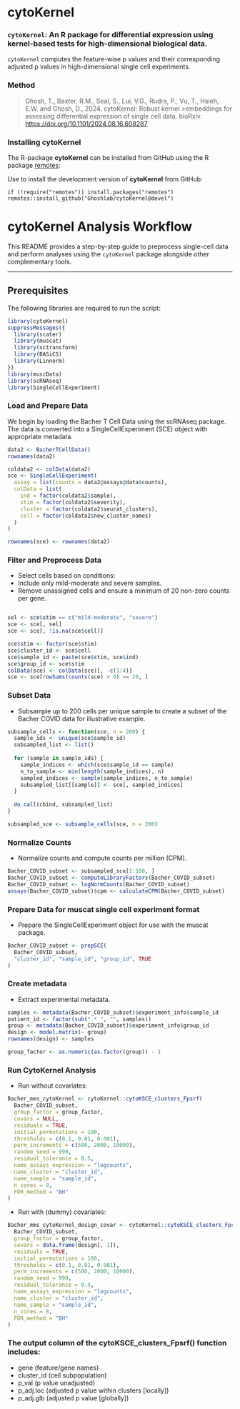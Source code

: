 cytoKernel
====

### `cytoKernel`: An R package for differential expression using kernel-based tests for high-dimensional biological data.

`cytoKernel` computes the 
feature-wise p values and their corresponding 
adjusted p values in high-dimensional single cell experiments.

### Method

>Ghosh, T., Baxter, R.M., Seal, S., Lui, V.G., Rudra, P., Vu, T., Hsieh, E.W. and Ghosh, D., 2024. cytoKernel: Robust kernel >embeddings for assessing differential expression of single cell data. bioRxiv.
> <https://doi.org/10.1101/2024.08.16.608287>


### Installing cytoKernel

The R-package **cytoKernel** can be installed from GitHub using the R package
[remotes](https://github.com/r-lib/remotes):

Use to install the development version of **cytoKernel** from GitHub:

    if (!require("remotes")) install.packages("remotes")
    remotes::install_github("Ghoshlab/cytoKernel@devel")
    
    
# cytoKernel Analysis Workflow

This README provides a step-by-step guide to preprocess single-cell data and perform analyses using the `cytoKernel` package alongside other complementary tools.

---

## Prerequisites

The following libraries are required to run the script:

```r
library(cytoKernel)
suppressMessages({
  library(scater)
  library(muscat)
  library(sctransform)
  library(BASiCS)
  library(Linnorm)
})
library(muscData)
library(scRNAseq)
library(SingleCellExperiment)
```

### Load and Prepare Data

We begin by loading the Bacher T Cell Data using the scRNAseq package. The data is converted into a SingleCellExperiment (SCE) object with appropriate metadata. 

```r
data2 <- BacherTCellData()
rownames(data2)

coldata2 <- colData(data2)
sce <- SingleCellExperiment(
  assay = list(counts = data2@assays@data$counts),
  colData = list(
    ind = factor(coldata2$sample),
    stim = factor(coldata2$severity),
    cluster = factor(coldata2$seurat_clusters),
    cell = factor(coldata2$new_cluster_names)
  )
)

rownames(sce) <- rownames(data2)
```

### Filter and Preprocess Data


- Select cells based on conditions:
- Include only mild-moderate and severe samples.
- Remove unassigned cells and ensure a minimum of 20 non-zero counts per gene.

```r

sel <- sce$stim == c("mild-moderate", "severe")
sce <- sce[, sel]
sce <- sce[, !is.na(sce$cell)]

sce$stim <- factor(sce$stim)
sce$cluster_id <- sce$cell
sce$sample_id <- paste(sce$stim, sce$ind)
sce$group_id <- sce$stim
colData(sce) <- colData(sce)[, -c(1:4)]
sce <- sce[rowSums(counts(sce) > 0) >= 20, ]
```

### Subset Data
- Subsample up to 200 cells per unique sample to create a subset of the Bacher COVID data for illustrative example.
```r
subsample_cells <- function(sce, n = 200) {
  sample_ids <- unique(sce$sample_id)
  subsampled_list <- list()
  
  for (sample in sample_ids) {
    sample_indices <- which(sce$sample_id == sample)
    n_to_sample <- min(length(sample_indices), n)
    sampled_indices <- sample(sample_indices, n_to_sample)
    subsampled_list[[sample]] <- sce[, sampled_indices]
  }
  
  do.call(cbind, subsampled_list)
}

subsampled_sce <- subsample_cells(sce, n = 200)
```

### Normalize Counts
- Normalize counts and compute counts per million (CPM).
```r
Bacher_COVID_subset <- subsampled_sce[1:100, ]
Bacher_COVID_subset <- computeLibraryFactors(Bacher_COVID_subset)
Bacher_COVID_subset <- logNormCounts(Bacher_COVID_subset)
assays(Bacher_COVID_subset)$cpm <- calculateCPM(Bacher_COVID_subset)
```

### Prepare Data for muscat single cell experiment format

- Prepare the SingleCellExperiment object for use with the muscat package.
```r
Bacher_COVID_subset <- prepSCE(
  Bacher_COVID_subset, 
  "cluster_id", "sample_id", "group_id", TRUE
)
```

### Create metadata
- Extract experimental metadata.
```r
samples <- metadata(Bacher_COVID_subset)$experiment_info$sample_id
patient_id <- factor(sub(".* ", "", samples))
group <- metadata(Bacher_COVID_subset)$experiment_info$group_id
design <- model.matrix(~ group)
rownames(design) <- samples

group_factor <- as.numeric(as.factor(group)) - 1
```

### Run CytoKernel Analysis
- Run without covariates:
```r
Bacher_mms_cytoKernel <- cytoKernel::cytoKSCE_clusters_Fpsrf(
  Bacher_COVID_subset,
  group_factor = group_factor,
  covars = NULL,
  residuals = TRUE,
  initial_permutations = 100,
  thresholds = c(0.1, 0.01, 0.001),
  perm_increments = c(500, 2000, 10000),
  random_seed = 999,
  residual_tolerance = 0.5,
  name_assays_expression = "logcounts",
  name_cluster = "cluster_id",
  name_sample = "sample_id",
  n_cores = 8,
  FDR_method = "BH"
)
```

- Run with (dummy) covariates:
```r
Bacher_mms_cytoKernel_design_covar <- cytoKernel::cytoKSCE_clusters_Fpsrf(
  Bacher_COVID_subset,
  group_factor = group_factor,
  covars = data.frame(design[, 1]),
  residuals = TRUE,
  initial_permutations = 100,
  thresholds = c(0.1, 0.01, 0.001),
  perm_increments = c(500, 2000, 10000),
  random_seed = 999,
  residual_tolerance = 0.5,
  name_assays_expression = "logcounts",
  name_cluster = "cluster_id",
  name_sample = "sample_id",
  n_cores = 8,
  FDR_method = "BH"
)
```

### The output column of the cytoKSCE_clusters_Fpsrf() function includes:

- gene  (feature/gene names) 
- cluster_id (cell subpopulation)   
- p_val (p value unadjusted)
- p_adj.loc (adjusted p value within clusters [locally])   
- p_adj.glb (adjusted p value [globally])  



